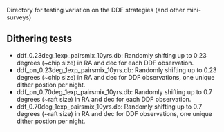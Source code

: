 Directory for testing variation on the DDF strategies (and other mini-surveys)


## Dithering tests

* ddf_0.23deg_1exp_pairsmix_10yrs.db: Randomly shifting up to 0.23 degrees (~chip size) in RA and dec for each DDF observation.
* ddf_pn_0.23deg_1exp_pairsmix_10yrs.db: Randomly shifting up to 0.23 degrees (~chip size) in RA and dec for DDF observations, one unique dither postion per night.
* ddf_pn_0.70deg_1exp_pairsmix_10yrs.db: Randomly shifting up to 0.7 degrees (~raft size) in RA and dec for each DDF observation.
* ddf_0.70deg_1exp_pairsmix_10yrs.db: Randomly shifting up to 0.7 degrees (~raft size) in RA and dec for DDF observations, one unique dither postion per night.


